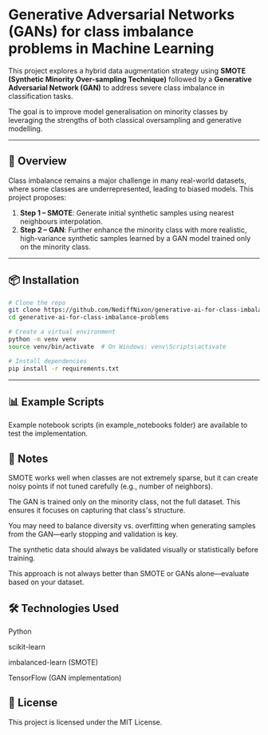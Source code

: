 # Generative Adversarial Networks (GANs) for class imbalance problems in Machine Learning

This project explores a hybrid data augmentation strategy using **SMOTE (Synthetic Minority Over-sampling Technique)** followed by a **Generative Adversarial Network (GAN)** to address severe class imbalance in classification tasks.

The goal is to improve model generalisation on minority classes by leveraging the strengths of both classical oversampling and generative modelling.

---

## 🧠 Overview

Class imbalance remains a major challenge in many real-world datasets, where some classes are underrepresented, leading to biased models. This project proposes:

1. **Step 1 – SMOTE**: Generate initial synthetic samples using nearest neighbours interpolation.
2. **Step 2 – GAN**: Further enhance the minority class with more realistic, high-variance synthetic samples learned by a GAN model trained only on the minority class.

---

## 📦 Installation

```bash
# Clone the repo
git clone https://github.com/NediffNixon/generative-ai-for-class-imbalance-problems.git
cd generative-ai-for-class-imbalance-problems

# Create a virtual environment
python -m venv venv
source venv/bin/activate  # On Windows: venv\Scripts\activate

# Install dependencies
pip install -r requirements.txt
```
---

## 📊 Example Scripts
Example notebook scripts (in example_notebooks folder) are available to test the implementation.

## 📝 Notes
SMOTE works well when classes are not extremely sparse, but it can create noisy points if not tuned carefully (e.g., number of neighbors).

The GAN is trained only on the minority class, not the full dataset. This ensures it focuses on capturing that class's structure.

You may need to balance diversity vs. overfitting when generating samples from the GAN—early stopping and validation is key.

The synthetic data should always be validated visually or statistically before training.

This approach is not always better than SMOTE or GANs alone—evaluate based on your dataset.

## 🛠️ Technologies Used
Python

scikit-learn

imbalanced-learn (SMOTE)

TensorFlow (GAN implementation)

## 📄 License
This project is licensed under the MIT License.

